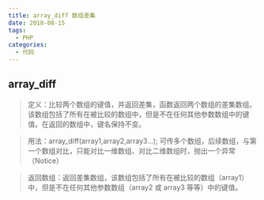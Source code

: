 ```yaml
---
title: array_diff 数组差集
date: 2018-08-15
tags:
  - PHP
categories:
  - 代码
---
```


## array_diff

> 定义：比较两个数组的键值，并返回差集，函数返回两个数组的差集数组。该数组包括了所有在被比较的数组中，但是不在任何其他参数数组中的键值。在返回的数组中，键名保持不变。

> 用法：array_diff(array1,array2,array3...); 可传多个数组，后续数组，与第一个数组对比，只能对比一维数组、对比二维数组时，抛出一个异常（Notice）

> 返回数组：返回差集数组，该数组包括了所有在被比较的数组（array1）中，但是不在任何其他参数数组（array2 或 array3 等等）中的键值。
